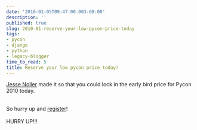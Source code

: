 ```yaml
---
date: '2010-01-05T09:47:00.003-08:00'
description: ''
published: true
slug: 2010-01-reserve-your-low-pycon-price-today
tags:
- pycon
- django
- python
- legacy-blogger
time_to_read: 5
title: Reserve your low pycon price today!
---
```


<a href="http://jessenoller.com/">Jesse Noller</a> made it so that you could lock in the early bird price for Pycon 2010 today.<div><br /></div><div>So hurry up and <a href="https://us.pycon.org/2010/register/">register</a>!</div><div><br /></div><div>HURRY UP!!!</div><div><br /></div><div><br /></div>